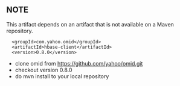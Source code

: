 
NOTE
--------
This artifact depends on an artifact that is
not available on a Maven repository.

      <groupId>com.yahoo.omid</groupId>
      <artifactId>hbase-client</artifactId>
      <version>0.8.0</version>

- clone omid from https://github.com/yahoo/omid.git
- checkout version 0.8.0
- do mvn install to your local repository

 